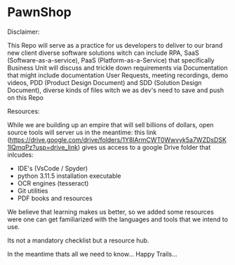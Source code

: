 # PawnShop

Disclaimer: 

This Repo will serve as a practice for us developers to deliver to our brand new client diverse software solutions witch can include RPA, SaaS (Software-as-a-service), PaaS (Platform-as-a-Service) that specifically Business Unit will discuss and trickle down requirements via Documentation that might include documentation User Requests, meeting recordings, demo videos, PDD (Product Design Document) and SDD (Solution Design Document), diverse kinds of files witch we as dev's need to save and push on this Repo

Resources: 

While we are building up an empire that will sell billions of dollars, open source tools will server us in the meantime: 
this link (https://drive.google.com/drive/folders/1Y8lArmCWT0Wwvyk5a7WZDsDSK1lQmqPz?usp=drive_link) gives us access to a google Drive folder that inlcudes:

* IDE's (VsCode / Spyder)
* python 3.11.5 installation executable
* OCR engines (tesseract)
* Git utilities
* PDF books and resources 
  
We believe that learning makes us better, so we added some resources were one can get familiarized with the languages and tools that we intend to use. 

Its not a mandatory checklist but a resource hub. 

In the meantime thats all we need to know... Happy Trails... 
